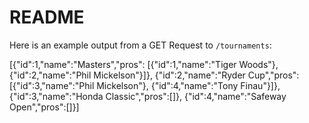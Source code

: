 # README
Here is an example output from a GET Request to `/tournaments`:


  [{"id":1,"name":"Masters","pros":
  [{"id":1,"name":"Tiger Woods"},
  {"id":2,"name":"Phil Mickelson"}]},
  {"id":2,"name":"Ryder Cup","pros":
  [{"id":3,"name":"Phil Mickelson"},
  {"id":4,"name":"Tony Finau"}]},
  {"id":3,"name":"Honda Classic","pros":[]},
  {"id":4,"name":"Safeway Open","pros":[]}]
